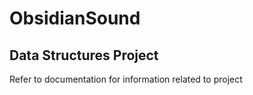 # ObsidianSound

## Data Structures Project
Refer to documentation for information related to project

